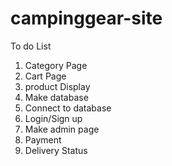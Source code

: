 # campinggear-site

To do List

1. Category Page
2. Cart Page
3. product Display
4. Make database
5. Connect to database
6. Login/Sign up
7. Make admin page
8. Payment
9. Delivery Status
